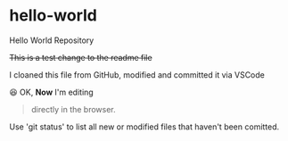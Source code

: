 # hello-world
Hello World Repository

~~This is a test change to the readme file~~

I cloaned this file from GitHub, modified and committed it via VSCode

:laughing: OK, **Now** I'm editing 
> directly in the browser.

Use 'git status' to list all new or modified files that haven't been comitted.
